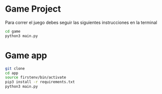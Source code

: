 # Game Project

Para correr el juego debes seguir las siguientes instrucciones en la terminal

```sh
cd game
python3 main.py
```


# Game app

```sh
git clone
cd app
source firstenv/bin/activate
pip3 install -r requirements.txt
python3 main.py
```